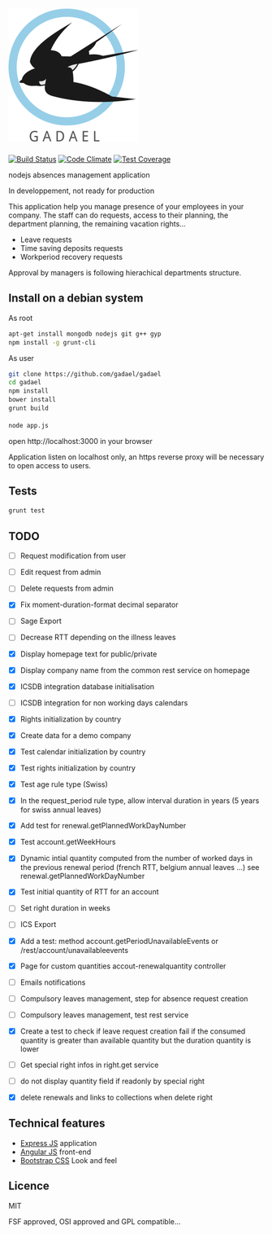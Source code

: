 # ![Gadael](public/images/logoText256.png)

[![Build Status](https://travis-ci.org/gadael/gadael.svg)](https://travis-ci.org/gadael/gadael)
[![Code Climate](https://codeclimate.com/github/gadael/gadael/badges/gpa.svg)](https://codeclimate.com/github/gadael/gadael)
[![Test Coverage](https://codeclimate.com/github/gadael/gadael/badges/coverage.svg)](https://codeclimate.com/github/gadael/gadael/coverage)

nodejs absences management application

In developpement, not ready for production




This application help you manage presence of your employees in your company. The staff can do requests, access to their planning, the department planning, the remaining vacation rights...

* Leave requests
* Time saving deposits requests
* Workperiod recovery requests

Approval by managers is following hierachical departments structure.


## Install on a debian system

As root

```bash
apt-get install mongodb nodejs git g++ gyp
npm install -g grunt-cli
```

As user

```bash
git clone https://github.com/gadael/gadael
cd gadael
npm install
bower install
grunt build

node app.js
```

open http://localhost:3000 in your browser

Application listen on localhost only, an https reverse proxy will be necessary to open access to users.


## Tests

```bash
grunt test
```

## TODO

- [ ] Request modification from user
- [ ] Edit request from admin
- [ ] Delete requests from admin
- [x] Fix moment-duration-format decimal separator
- [ ] Sage Export
- [ ] Decrease RTT depending on the illness leaves
- [x] Display homepage text for public/private
- [x] Display company name from the common rest service on homepage
- [x] ICSDB integration database initialisation
- [ ] ICSDB integration for non working days calendars
- [x] Rights initialization by country
- [x] Create data for a demo company
- [x] Test calendar initialization by country
- [x] Test rights initialization by country
- [x] Test age rule type (Swiss)
- [x] In the request_period rule type, allow interval duration in years (5 years for swiss annual leaves)
- [x] Add test for renewal.getPlannedWorkDayNumber
- [x] Test account.getWeekHours
- [x] Dynamic intial quantity computed from the number of worked days in the previous renewal period (french RTT, belgium annual leaves ...) see renewal.getPlannedWorkDayNumber
- [x] Test initial quantity of RTT for an account
- [ ] Set right duration in weeks
- [ ] ICS Export
- [x] Add a test: method account.getPeriodUnavailableEvents or /rest/account/unavailableevents
- [x] Page for custom quantities accout-renewalquantity controller
- [ ] Emails notifications
- [ ] Compulsory leaves management, step for absence request creation
- [ ] Compulsory leaves management, test rest service
- [x] Create a test to check if leave request creation fail if the consumed quantity is greater than available quantity but the duration quantity is lower
- [ ] Get special right infos in right.get service
- [ ] do not display quantity field if readonly by special right
- [x] delete renewals and links to collections when delete right


## Technical features

* [Express JS](http://expressjs.com/) application
* [Angular JS](https://angularjs.org/) front-end
* [Bootstrap CSS](http://getbootstrap.com/) Look and feel



## Licence

MIT

FSF approved, OSI approved and GPL compatible...
